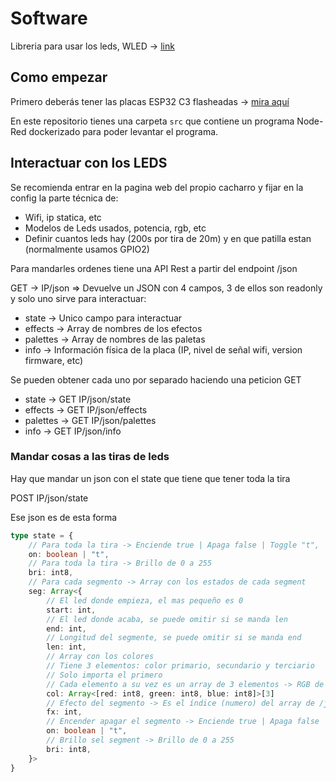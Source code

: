 # Software

Libreria para usar los leds, WLED -> [link](https://kno.wled.ge/)

## Como empezar

Primero deberás tener las placas ESP32 C3 flasheadas -> [mira aquí](electronica.md#flashear-placas-con-wled)

En este repositorio tienes una carpeta `src` que contiene un programa Node-Red dockerizado para poder levantar el programa.

## Interactuar con los LEDS

Se recomienda entrar en la pagina web del propio cacharro y fijar en la config la parte técnica de:

- Wifi, ip statica, etc
- Modelos de Leds usados, potencia, rgb, etc
- Definir cuantos leds hay (200s por tira de 20m) y en que patilla estan (normalmente usamos GPIO2)

Para mandarles ordenes tiene una API Rest a partir del endpoint /json

GET -> IP/json => Devuelve un JSON con 4 campos, 3 de ellos son readonly y solo uno sirve para interactuar:

- state -> Unico campo para interactuar
- effects -> Array de nombres de los efectos
- palettes -> Array de nombres de las paletas
- info -> Información física de la placa (IP, nivel de señal wifi, version firmware, etc)

Se pueden obtener cada uno por separado haciendo una peticion GET

- state -> GET IP/json/state
- effects -> GET IP/json/effects
- palettes -> GET IP/json/palettes
- info -> GET IP/json/info

### Mandar cosas a las tiras de leds

Hay que mandar un json con el state que tiene que tener toda la tira

POST IP/json/state

Ese json es de esta forma

```typescript
type state = {
    // Para toda la tira -> Enciende true | Apaga false | Toggle "t",
    on: boolean | "t",
    // Para toda la tira -> Brillo de 0 a 255
    bri: int8,
    // Para cada segmento -> Array con los estados de cada segment
    seg: Array<{
        // El led donde empieza, el mas pequeño es 0
        start: int,
        // El led donde acaba, se puede omitir si se manda len
        end: int,
        // Longitud del segmente, se puede omitir si se manda end
        len: int,
        // Array con los colores
        // Tiene 3 elementos: color primario, secundario y terciario
        // Solo importa el primero
        // Cada elemento a su vez es un array de 3 elementos -> RGB de 0 a 255
        col: Array<[red: int8, green: int8, blue: int8]>[3]
        // Efecto del segmento -> Es el índice (numero) del array de /json/effects
        fx: int,
        // Encender apagar el segmento -> Enciende true | Apaga false | Toggle "t",
        on: boolean | "t",
        // Brillo sel segment -> Brillo de 0 a 255
        bri: int8,
    }>
}
```
